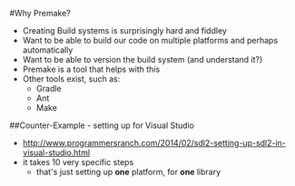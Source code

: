#Why Premake?

- Creating Build systems is surprisingly hard and fiddley
- Want to be able to build our code on multiple platforms and perhaps automatically
- Want to be able to version the build system (and understand it?)
- Premake is a tool that helps with this
- Other tools exist, such as:
  - Gradle
  - Ant
  - Make

##Counter-Example - setting up for Visual Studio

- http://www.programmersranch.com/2014/02/sdl2-setting-up-sdl2-in-visual-studio.html
- it takes 10 very specific steps
  - that's just setting up **one** platform, for **one** library


